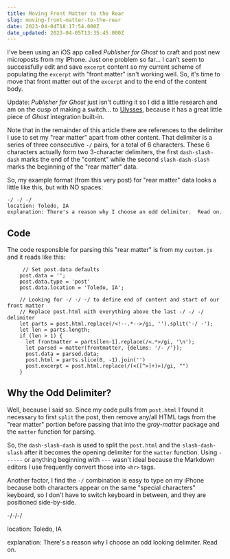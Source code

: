 ```yaml
---
title: Moving Front Matter to the Rear
slug: moving-front-matter-to-the-rear
date: 2023-04-04T18:17:54.000Z
date_updated: 2023-04-05T13:35:45.000Z
---
```


I've been using an iOS app called *Publisher for Ghost* to craft and post new microposts from my iPhone.  Just one problem so far... I can't seem to successfully edit and save `excerpt` content so my current scheme of populating the `excerpt` with "front matter" isn't working well.  So, it's time to move that front matter out of the `excerpt` and to the end of the content body.

Update: *Publisher for Ghost* just isn't cutting it so I did a little research and am on the cusp of making a switch... to [Ulysses](https://ulysses.app/), because it has a great little piece of *Ghost* integration built-in.

Note that in the remainder of this article there are references to the delimiter I use to set my "rear matter" apart from other content.  That delimiter is a series of three consecutive `-/` pairs, for a total of 6 characters.  These 6 characters actually form two 3-character delimiters, the first `dash-slash-dash` marks the end of the "content" while the second `slash-dash-slash` marks the beginning of the "rear matter" data.

So, my example format (from this very post) for "rear matter" data looks a little like this, but with NO spaces:

    -/ -/ -/
    location: Toledo, IA
    explanation: There's a reason why I choose an odd delimiter.  Read on.
    

## Code

The code responsible for parsing this "rear matter" is from my `custom.js` and it reads like this:

         // Set post.data defaults
        post.data = '';
        post.data.type = 'post'
        post.data.location = 'Toledo, IA';
    
        // Looking for -/ -/ -/ to define end of content and start of our front matter
        // Replace post.html with everything above the last -/ -/ -/ delimiter
        let parts = post.html.replace(/<!--.*-->/gi, '').split('-/ -');
        let len = parts.length;
        if (len > 1) {
          let frontmatter = parts[len-1].replace(/<.*>/gi, '\n');
          let parsed = matter(frontmatter, {delims: '/- /'});
          post.data = parsed.data;
          post.html = parts.slice(0, -1).join('')
          post.excerpt = post.html.replace(/(<([^>]+)>)/gi, "")
        } 
    
    

## Why the Odd Delimiter?

Well, because I said so.  Since my code pulls from `post.html` I found it necessary to first `split` the post, then remove any/all HTML tags from the "rear matter" portion before passing that into the *gray-matter* package and the `matter` function for parsing.

So, the `dash-slash-dash` is used to split the `post.html` and the `slash-dash-slash` after it becomes the opening delimiter for the `matter` function.  Using `------` or anything beginning with `---` wasn't ideal because the Markdown editors I use frequently convert those into `<hr>` tags.

Another factor, I find the `-/` combination is easy to type on my iPhone because both characters appear on the same "special characters" keyboard, so I don't have to switch keyboard in between, and they are positioned side-by-side.

-/-/-/

location: Toledo, IA

explanation: There's a reason why I choose an odd looking delimiter.  Read on.
